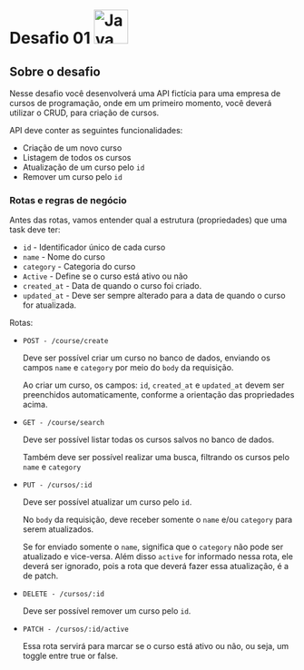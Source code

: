# Desafio 01 <img src="https://cdn.jsdelivr.net/gh/devicons/devicon/icons/java/java-original.svg" width="60" height="60" alt="Java"/>

## Sobre o desafio

Nesse desafio você desenvolverá uma API fictícia para uma empresa de cursos de programação, onde em um primeiro momento, você deverá utilizar o CRUD, para criação de cursos.

API deve conter as seguintes funcionalidades:

- Criação de um novo curso
- Listagem de todos os cursos
- Atualização de um curso pelo `id`
- Remover um curso pelo `id`

### Rotas e regras de negócio

Antes das rotas, vamos entender qual a estrutura (propriedades) que uma task deve ter:

- `id` - Identificador único de cada curso
- `name` - Nome do curso
- `category` - Categoria do curso
- `Active` - Define se o curso está ativo ou não
- `created_at` - Data de quando o curso foi criado.
- `updated_at` - Deve ser sempre alterado para a data de quando o curso for atualizada.

Rotas:

- `POST - /course/create`

  Deve ser possível criar um curso no banco de dados, enviando os campos `name` e `category` por meio do `body` da requisição.

  Ao criar um curso, os campos: `id`, `created_at`   e `updated_at` devem ser preenchidos automaticamente, conforme a orientação das propriedades acima.

- `GET - /course/search`

  Deve ser possível listar todas os cursos salvos no banco de dados.

  Também deve ser possível realizar uma busca, filtrando os cursos pelo `name` e `category`

- `PUT - /cursos/:id`

  Deve ser possível atualizar um curso pelo `id`.

  No `body` da requisição, deve receber somente o `name` e/ou `category` para serem atualizados.

  Se for enviado somente o `name`, significa que o `category` não pode ser atualizado e vice-versa. Além disso `active` for informado nessa rota, ele deverá ser ignorado, pois a rota que deverá fazer essa atualização, é a de patch.

- `DELETE - /cursos/:id`

  Deve ser possível remover um curso pelo `id`.

- `PATCH - /cursos/:id/active`

  Essa rota servirá para marcar se o curso está ativo ou não, ou seja, um toggle entre true or false.